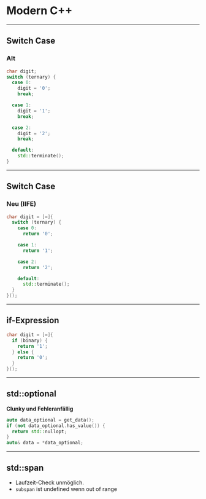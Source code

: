<!-- sectionTitle: Modern C++ -->

# Modern C++

---

## Switch Case

### Alt

```cpp
char digit;
switch (ternary) {
  case 0:
    digit = '0';
    break;

  case 1:
    digit = '1';
    break;

  case 2:
    digit = '2';
    break;

  default:
    std::terminate();
}
```

---

## Switch Case

<!-- notes
Immediately Invoked Function Expression
-->

### Neu (IIFE)

```cpp
char digit = [=]{
  switch (ternary) {
    case 0:
      return '0';

    case 1:
      return '1';

    case 2:
      return '2';

    default:
      std::terminate();
  }
}();
```

---

## if-Expression

```cpp
char digit = [=]{
  if (binary) {
    return '1';
  } else {
    return '0';
  }
}();
```

---

## std::optional

**Clunky und Fehleranfällig**
```cpp
auto data_optional = get_data();
if (not data_optional.has_value()) {
  return std::nullopt;
}
auto& data = *data_optional;
```

---

## std::span

* Laufzeit-Check unmöglich.
* `subspan` ist undefined wenn out of range
